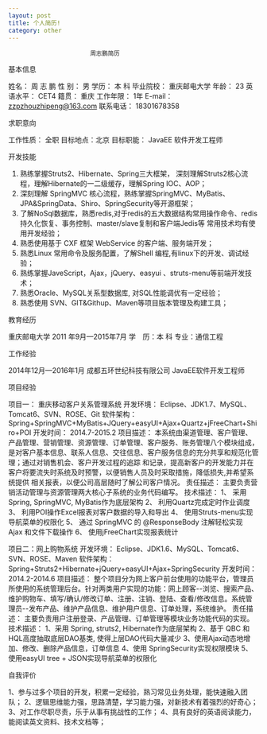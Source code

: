 ```yaml
---
layout: post
title: 个人简历!
category: other
---
```


                           周志鹏简历

 
基本信息


姓名：   周 志 鹏					           性    别：  男
学历：   本  科								   毕业院校：  重庆邮电大学
年龄：   23					    		       英语水平：  CET4
籍贯：   重庆								   工作年限：  1年
E-mail：  zzpzhouzhipeng@163.com				   联系电话： 18301678358


求职意向

工作性质： 全职               目标地点：北京             目标职能： JavaEE 软件开发工程师

 
开发技能
1.	熟练掌握Struts2、Hibernate、Spring三大框架， 深刻理解Struts2核心流程，理解Hibernate的一二级缓存，理解Spring IOC、AOP；
2.	深刻理解 SpringMVC 核心流程，熟练掌握SpringMVC、MyBatis、JPA&SpringData、Shiro、SpringSecurity等开源框架；
3.	了解NoSql数据库，熟悉redis,对于redis的五大数据结构常用操作命令、redis持久化恢复、事务控制、master/slave复制和客户端Jedis等
常用技术均有使用开发经验；
4.	熟悉使用基于 CXF 框架 WebService 的客户端、服务端开发；
5.	熟悉Linux 常用命令及服务配置，了解Shell 编程,有linux下的开发、调试经验；
6.	熟练掌握JaveScript，Ajax，jQuery、easyui 、struts-menu等前端开发技术；
7.	熟悉Oracle、MySQL关系型数据库, 对SQL性能调优有一定经验；
8.	熟悉使用 SVN、GIT&Githup、Maven等项目版本管理及构建工具；
 
 
教育经历
  
重庆邮电大学      2011 年9月—2015年7月         学　历：本 科	        专业：通信工程
 
 
工作经验   
 
2014年12月—2016年1月     成都五环世纪科技有限公司           JavaEE软件开发工程师
 
 
项目经验  

项目一： 重庆移动客户关系管理系统
开发环境： Eclipse、JDK1.7、MySQL、Tomcat6、SVN、ROSE、Git
软件架构： Spring+SpringMVC+MyBatis+JQuery+easyUI+Ajax+Quartz+jFreeChart+Shiro+POI
开发时间： 2014.7-2015.2
项目描述： 本系统由渠道管理、客户管理、产品管理、营销管理、资源管理、订单管理、客户服务、账务管理八个模块组成，
是对客户基本信息、联系人信息、交往信息、客户服务信息的充分共享和规范化管理；通过对销售机会、客户开发过程的追踪
和记录，提高新客户的开发能力并在客户将要流失时系统及时预警，以便销售人员及时采取措施，降低损失,并希望系统提供
相关报表，以便公司高层随时了解公司客户情况。
责任描述： 主要负责营销活动管理与资源管理两大核心子系统的业务代码编写。
技术描述： 1、 采用 Spring, SpringMVC, MyBatis作为底层架构
          2、 利用Quartz完成定时作业调度
          3、 利用POI操作Excel报表对客户数据的导入和导出
          4、 使用Struts-menu实现导航菜单的权限化
          5、 通过 SpringMVC 的 @ResponseBody 注解轻松实现 Ajax 和文件下载操作
		  6、 使用jFreeChart实现报表统计

		  
项目二：网上购物系统
开发环境： Eclipse、JDK1.6、MySQL、Tomcat6、SVN、ROSE、Maven
软件架构： Spring+Struts2+Hibernate+jQuery+easyUI+Ajax+SpringSecurity
开发时间： 2014.2-2014.6
项目描述：   整个项目分为网上客户前台使用的功能平台，管理员所使用的系统管理后台。针对两类用户实现的功能：网上顾客--浏览、搜索产品、
维护购物车、填写/确认/修改订单、注册、注销、登陆、查看/修改信息。系统管理员--发布产品、维护产品信息、维护用户信息、订单处理，系统维护。
责任描述： 主要负责用户注册登录、产品管理、订单管理等模块业务功能代码的实现。
技术描述： 1、采用 Spring, struts2, Hibernate作为底层架构
		  2、基于 QBC 和 HQL高度抽取底层DAO基类, 使得上层DAO代码大量减少
          3、使用Ajax动态地增加、修改、删除产品信息，订单信息
		  4、使用 SpringSecurity实现权限模块
		  5、使用easyUI tree + JSON实现导航菜单的权限化

自我评价
 
1、参与过多个项目的开发，积累一定经验，熟习常见业务处理，能快速融入团队；
2、逻辑思维能力强，思路清楚，学习能力强，对新技术有着强烈的好奇心；
3、对工作尽职尽责，乐于从事有挑战性的工作；
4、具有良好的英语阅读能力，能阅读英文资料、技术文档等；
